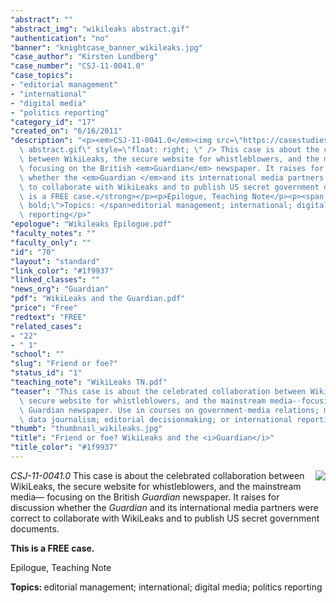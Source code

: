 ```yaml
---
"abstract": ""
"abstract_img": "wikileaks abstract.gif"
"authentication": "no"
"banner": "knightcase_banner_wikileaks.jpg"
"case_author": "Kirsten Lundberg"
"case_number": "CSJ-11-0041.0"
"case_topics":
- "editorial management"
- "international"
- "digital media"
- "politics reporting"
"category_id": "17"
"created_on": "6/16/2011"
"description": "<p><em>CSJ-11-0041.0</em><img src=\"https://casestudies.jrn.columbia.edu/casestudy/files/photos/520/wikileaks\
  \ abstract.gif\" style=\"float: right; \" /> This case is about the celebrated collaboration\
  \ between WikiLeaks, the secure website for whistleblowers, and the mainstream media&mdash;\
  \ focusing on the British <em>Guardian</em> newspaper. It raises for discussion\
  \ whether the <em>Guardian </em>and its international media partners were correct\
  \ to collaborate with WikiLeaks and to publish US secret government documents.</p><p><strong>This\
  \ is a FREE case.</strong></p><p>Epilogue, Teaching Note</p><p><span style=\"font-weight:\
  \ bold;\">Topics: </span>editorial management; international; digital media; politics\
  \ reporting</p>"
"epologue": "Wikileaks Epilogue.pdf"
"faculty_notes": ""
"faculty_only": ""
"id": "70"
"layout": "standard"
"link_color": "#1f9937"
"linked_classes": ""
"news_org": "Guardian"
"pdf": "WikiLeaks and the Guardian.pdf"
"price": "Free"
"redtext": "FREE"
"related_cases":
- "22"
- " 1"
"school": ""
"slug": "Friend or foe?"
"status_id": "1"
"teaching_note": "WikiLeaks TN.pdf"
"teaser": "This case is about the celebrated collaboration between WikiLeaks, the\
  \ secure website for whistleblowers, and the mainstream media--focusing on the British\
  \ Guardian newspaper. Use in courses on government-media relations; managing sources;\
  \ data journalism; editorial decisionmaking; or international reporting. "
"thumb": "thumbnail_wikileaks.jpg"
"title": "Friend or foe? WikiLeaks and the <i>Guardian</i>"
"title_color": "#1f9937"
---
```

<p><em>CSJ-11-0041.0</em><img src="https://casestudies.jrn.columbia.edu/casestudy/files/photos/520/wikileaks abstract.gif" style="float: right; " /> This case is about the celebrated collaboration between WikiLeaks, the secure website for whistleblowers, and the mainstream media&mdash; focusing on the British <em>Guardian</em> newspaper. It raises for discussion whether the <em>Guardian </em>and its international media partners were correct to collaborate with WikiLeaks and to publish US secret government documents.</p><p><strong>This is a FREE case.</strong></p><p>Epilogue, Teaching Note</p><p><span style="font-weight: bold;">Topics: </span>editorial management; international; digital media; politics reporting</p>